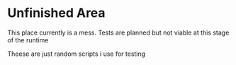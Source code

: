 # Unfinished Area
This place currently is a mess.
Tests are planned but not viable at this stage of the runtime

Theese are just random scripts i use for testing